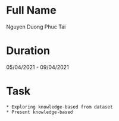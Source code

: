 # Full Name
Nguyen Duong Phuc Tai

# Duration
05/04/2021 - 09/04/2021

# Task
    * Exploring knowledge-based from dataset
    * Present knowledge-based
